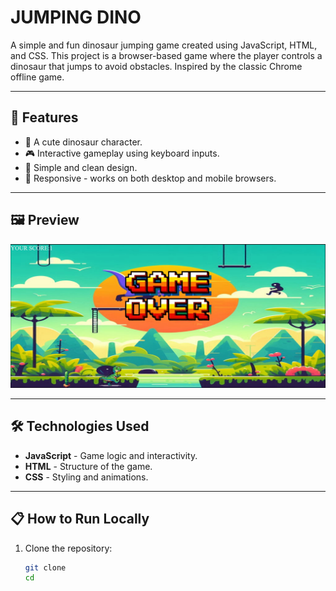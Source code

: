 # JUMPING DINO

A simple and fun dinosaur jumping game created using JavaScript, HTML, and CSS. This project is a browser-based game where the player controls a dinosaur that jumps to avoid obstacles. Inspired by the classic Chrome offline game.

---

## 🚀 Features

- 🦖 A cute dinosaur character.
- 🎮 Interactive gameplay using keyboard inputs.
- 🎨 Simple and clean design.
- 📱 Responsive - works on both desktop and mobile browsers.

---

## 🖼️ Preview

![Game Preview](images/preview.png)

---

## 🛠️ Technologies Used

- **JavaScript** - Game logic and interactivity.
- **HTML** - Structure of the game.
- **CSS** - Styling and animations.

---

## 📋 How to Run Locally

1. Clone the repository:

   ```bash
   git clone 
   cd 
